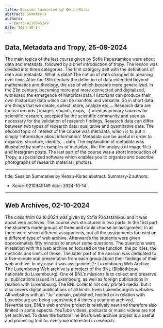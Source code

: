 ```yaml
---
title: Session Summaries by Kenan-Korac
abstract: Summary-1
authors:
  - Korac-0210945149
date: 2024-10-14
---
```


## Data, Metadata and Tropy, 25-09-2024
The main topics of the last course given by Sofia Papastamkou were about data and
metadata, followed by a brief introduction of tropy. The lesson was divided into three
categories. The first category delt with the definitions of data and metadata. What is data?
The notion of data changed its meaning over time. After the 18th century the definition of
data extended beyond mathematics and theology, the use of which became more
generalized. In the 21st century, becoming more and more connected and digitalized,
witnessed the emergence of historical data. Historians can produce their own (historical)
data which can be manifold and versatile. So in short data are things that we create,
collect, store, analyze etc,… Research data are factual records ( images, sounds,
maps,…) used as primary sources for scientific research, accepted by the scientific
community and seen as necessary for the validation of research findings. Research data
can differ between two types of research data: qualitative and quantitative data. The
second topic of interest of the course was metadata, which is to put it simply ‘information
about information’. Metadata can be useful in order to organize, structure, identify,…
data. The explanation of metadata was illustrated by some examples of metadata, like the
analysis of image files and Instagram posts.
The last part of the course was a short introduction of Tropy, a specialized software which
enables you to organize and describe photographs of research material ( photos).

---
title: Session Summaries by Kenan-Korac
abstract: Summary-2
authors:
  - Korac-0210945149
date: 2024-10-14
---

## Web Archives, 02-10-2024
The class from 02.10.2024 was given by Sofia Papastamkou and it was about web archives. The course was structured in two parts. In the first part the students made groups of three and could choose an assignment. In all there were seven different assignments, but all the assignments focused on a different type of web archive. Afterwards the students were given approximately fifty minutes to answer some questions. The questions were in relation with the web archive an focused on the function, the policies, the methods and limits of those. The latter part of the session was dedicated to a five-minute oral presentation from each group about their findings of their web archive. In my case it was assignment 2- Luxembourg Web Archive. The Luxembourg Web archive is a project of the BNL (Bibliothèque nationale du Luxembourg). One of BNL’s missions is to collect and preserve all publications issued in Luxembourg, as well as foreign publications in relation with Luxembourg. The BNL collects not only printed media, but it also covers digital publications of all kinds. Even Luxembourgish websites. All websites with an ‘’.lu’’ domain, published, hosted or in relation with Luxembourg are being snapshotted 4 times a year and archived. Nevertheless, BNL’s web archive project is relatively new and therefore also limited in some aspects. YouTube videos, podcasts or music videos are not yet archived. To draw the bottom line BNL’s web archive project is a useful and promising tool for everyone interested in research. 

